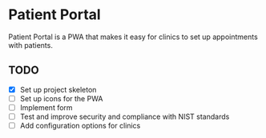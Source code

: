 # Patient Portal

Patient Portal is a PWA that makes it easy for clinics to set up appointments with patients.

## TODO

- [x] Set up project skeleton
- [ ] Set up icons for the PWA
- [ ] Implement form
- [ ] Test and improve security and compliance with NIST standards
- [ ] Add configuration options for clinics